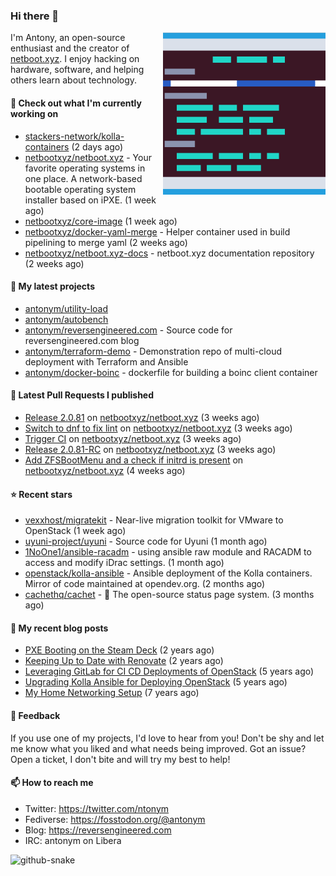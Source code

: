 
### Hi there 👋

<img align="right" src="https://raw.githubusercontent.com/antonym/antonym/master/assets/nbxyz.png" width="260">

I'm Antony, an open-source enthusiast and the creator of [netboot.xyz](https://netboot.xyz). I enjoy 
hacking on hardware, software, and helping others learn about technology. 

#### 👷 Check out what I'm currently working on

- [stackers-network/kolla-containers](https://github.com/stackers-network/kolla-containers) (2 days ago)
- [netbootxyz/netboot.xyz](https://github.com/netbootxyz/netboot.xyz) - Your favorite operating systems in one place.  A network-based bootable operating system installer based on iPXE. (1 week ago)
- [netbootxyz/core-image](https://github.com/netbootxyz/core-image) (1 week ago)
- [netbootxyz/docker-yaml-merge](https://github.com/netbootxyz/docker-yaml-merge) - Helper container used in build pipelining to merge yaml (2 weeks ago)
- [netbootxyz/netboot.xyz-docs](https://github.com/netbootxyz/netboot.xyz-docs) - netboot.xyz documentation repository (2 weeks ago)

#### 🌱 My latest projects

- [antonym/utility-load](https://github.com/antonym/utility-load)
- [antonym/autobench](https://github.com/antonym/autobench)
- [antonym/reversengineered.com](https://github.com/antonym/reversengineered.com) - Source code for reversengineered.com blog
- [antonym/terraform-demo](https://github.com/antonym/terraform-demo) - Demonstration repo of multi-cloud deployment with Terraform and Ansible
- [antonym/docker-boinc](https://github.com/antonym/docker-boinc) - dockerfile for building a boinc client container

#### 🔨 Latest Pull Requests I published

- [Release 2.0.81](https://github.com/netbootxyz/netboot.xyz/pull/1506) on [netbootxyz/netboot.xyz](https://github.com/netbootxyz/netboot.xyz) (3 weeks ago)
- [Switch to dnf to fix lint](https://github.com/netbootxyz/netboot.xyz/pull/1505) on [netbootxyz/netboot.xyz](https://github.com/netbootxyz/netboot.xyz) (3 weeks ago)
- [Trigger CI](https://github.com/netbootxyz/netboot.xyz/pull/1504) on [netbootxyz/netboot.xyz](https://github.com/netbootxyz/netboot.xyz) (3 weeks ago)
- [Release 2.0.81-RC](https://github.com/netbootxyz/netboot.xyz/pull/1502) on [netbootxyz/netboot.xyz](https://github.com/netbootxyz/netboot.xyz) (3 weeks ago)
- [Add ZFSBootMenu and a check if initrd is present](https://github.com/netbootxyz/netboot.xyz/pull/1498) on [netbootxyz/netboot.xyz](https://github.com/netbootxyz/netboot.xyz) (4 weeks ago)

#### ⭐ Recent stars

- [vexxhost/migratekit](https://github.com/vexxhost/migratekit) - Near-live migration toolkit for VMware to OpenStack (1 week ago)
- [uyuni-project/uyuni](https://github.com/uyuni-project/uyuni) - Source code for Uyuni (1 month ago)
- [1NoOne1/ansible-racadm](https://github.com/1NoOne1/ansible-racadm) - using ansible raw module and RACADM to access and modify iDrac settings. (1 month ago)
- [openstack/kolla-ansible](https://github.com/openstack/kolla-ansible) - Ansible deployment of the Kolla containers. Mirror of code maintained at opendev.org. (2 months ago)
- [cachethq/cachet](https://github.com/cachethq/cachet) - 🚦 The open-source status page system. (3 months ago)

#### 📜 My recent blog posts

- [PXE Booting on the Steam Deck](https://www.reversengineered.com/2022/08/02/pxe-booting-on-the-steam-deck/) (2 years ago)
- [Keeping Up to Date with Renovate](https://www.reversengineered.com/2022/03/13/keeping-up-to-date-with-renovate/) (2 years ago)
- [Leveraging GitLab for CI CD Deployments of OpenStack](https://www.reversengineered.com/2019/08/13/leveraging-gitlab-for-ci-cd-deployments-of-openstack/) (5 years ago)
- [Upgrading Kolla Ansible for Deploying OpenStack](https://www.reversengineered.com/2019/05/10/upgrading-kolla-ansible-for-deploying-openstack/) (5 years ago)
- [My Home Networking Setup](https://www.reversengineered.com/2017/07/29/my-home-networking-setup/) (7 years ago)

#### 💬 Feedback

If you use one of my projects, I'd love to hear from you! Don't be shy and let me know what you liked
and what needs being improved. Got an issue? Open a ticket, I don't bite and will try my best to help!

#### 📫 How to reach me

- Twitter: https://twitter.com/ntonym
- Fediverse: https://fosstodon.org/@antonym
- Blog: https://reversengineered.com
- IRC: antonym on Libera
<picture>
  <source media="(prefers-color-scheme: dark)" srcset="https://raw.githubusercontent.com/antonym/antonym/output/github-contribution-grid-snake-dark.svg" />
  <source media="(prefers-color-scheme: light)" srcset="https://raw.githubusercontent.com/antonym/antonym/output/github-contribution-grid-snake.svg" />
  <img alt="github-snake" src="github-snake.svg" />
</picture>
